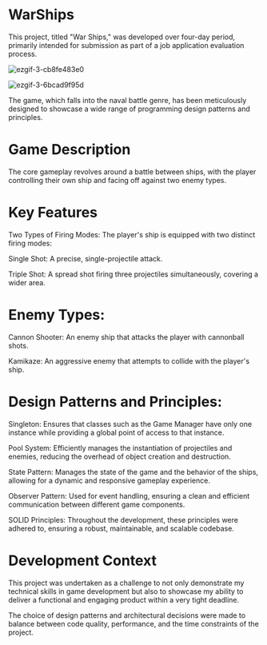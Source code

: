 # WarShips
This project, titled "War Ships," was developed over four-day period, primarily intended for submission as part of a job application evaluation process. 

![ezgif-3-cb8fe483e0](https://github.com/basagamedev/WarShips/assets/152202075/2885fa9e-dfaa-431d-b859-e3c015e592bf)

![ezgif-3-6bcad9f95d](https://github.com/basagamedev/WarShips/assets/152202075/f6fb935f-5ec4-4150-9a77-03c932e04726)

The game, which falls into the naval battle genre, has been meticulously designed to showcase a wide range of programming design patterns and principles.

# Game Description
The core gameplay revolves around a battle between ships, with the player controlling their own ship and facing off against two enemy types. 

# Key Features
Two Types of Firing Modes: The player's ship is equipped with two distinct firing modes:

Single Shot: A precise, single-projectile attack.

Triple Shot: A spread shot firing three projectiles simultaneously, covering a wider area.

# Enemy Types:
Cannon Shooter: An enemy ship that attacks the player with cannonball shots.

Kamikaze: An aggressive enemy that attempts to collide with the player's ship.

# Design Patterns and Principles:
Singleton: Ensures that classes such as the Game Manager have only one instance while providing a global point of access to that instance.

Pool System: Efficiently manages the instantiation of projectiles and enemies, reducing the overhead of object creation and destruction.

State Pattern: Manages the state of the game and the behavior of the ships, allowing for a dynamic and responsive gameplay experience.

Observer Pattern: Used for event handling, ensuring a clean and efficient communication between different game components.

SOLID Principles: Throughout the development, these principles were adhered to, ensuring a robust, maintainable, and scalable codebase.

# Development Context
This project was undertaken as a challenge to not only demonstrate my technical skills in game development but also to showcase my ability to deliver a functional and engaging product within a very tight deadline. 

The choice of design patterns and architectural decisions were made to balance between code quality, performance, and the time constraints of the project.
